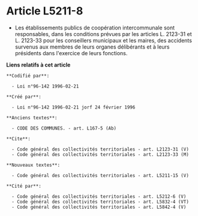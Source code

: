 # Article L5211-8

- Les établissements publics de coopération intercommunale sont responsables, dans les conditions prévues par les articles L.
2123-31 et L. 2123-33 pour les conseillers municipaux et les maires, des accidents survenus aux membres de leurs organes
délibérants et à leurs présidents dans l'exercice de leurs fonctions.

**Liens relatifs à cet article**

	**Codifié par**:

	  - Loi n°96-142 1996-02-21

	**Créé par**:

	  - Loi n°96-142 1996-02-21 jorf 24 février 1996

	**Anciens textes**:

	  - CODE DES COMMUNES. - art. L167-5 (Ab)

	**Cite**:

	  - Code général des collectivités territoriales - art. L2123-31 (V)
	  - Code général des collectivités territoriales - art. L2123-33 (M)

	**Nouveaux textes**:

	  - Code général des collectivités territoriales - art. L5211-15 (V)

	**Cité par**:

	  - Code général des collectivités territoriales - art. L5212-6 (V)
	  - Code général des collectivités territoriales - art. L5832-4 (VT)
	  - Code général des collectivités territoriales - art. L5842-4 (V)
